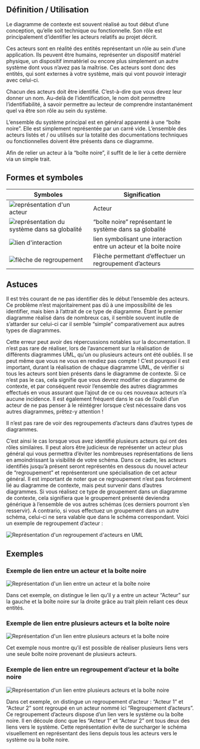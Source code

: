 ## Définition / Utilisation

Le diagramme de contexte est souvent réalisé au tout début d’une conception, qu’elle soit technique ou fonctionnelle. Son rôle est principalement d’identifier les acteurs relatifs au projet décrit.

Ces acteurs sont en réalité des entités représentant un rôle au sein d’une application. Ils peuvent être humains, représenter un dispositif matériel physique, un dispositif immatériel ou encore plus simplement un autre système dont vous n’avez pas la maîtrise. Ces acteurs sont donc des entités, qui sont externes à votre système, mais qui vont pouvoir interagir avec celui-ci.

Chacun des acteurs doit être identifié. C’est-à-dire que vous devez leur donner un nom. Au-delà de l’identification, le nom doit permettre l’identifiabilité, à savoir permettre au lecteur de comprendre instantanément quel va être son rôle au sein du système.

L’ensemble du système principal est en général apparenté à une “boîte noire”. Elle est simplement représentée par un carré vide. L’ensemble des acteurs listés et / ou utilisés sur la totalité des documentations techniques ou fonctionnelles doivent être présents dans ce diagramme.

Afin de relier un acteur à la “boîte noire”, il suffit de le lier à cette dernière via un simple trait.

## Formes et symboles


| Symboles | Signification |
| --- | --- |
| ![représentation d'un acteur](https://raw.githubusercontent.com/Microleadoff/content/master/lang/fr/courses/Ing%C3%A9nierie/Conception/UML/courses/0050%20-%20Diagramme%20de%20contexte/images/image6.png) | Acteur |
| ![représentation du système dans sa globalité](https://raw.githubusercontent.com/Microleadoff/content/master/lang/fr/courses/Ing%C3%A9nierie/Conception/UML/courses/0050%20-%20Diagramme%20de%20contexte/images/image2.png) | “boîte noire” représentant le système dans sa globalité |
| ![lien d'interaction](https://raw.githubusercontent.com/Microleadoff/content/master/lang/fr/courses/Ing%C3%A9nierie/Conception/UML/courses/0050%20-%20Diagramme%20de%20contexte/images/image7.png) | lien symbolisant une interaction entre un acteur et la boite noire |
| ![flèche de regroupement](https://raw.githubusercontent.com/Microleadoff/content/master/lang/fr/courses/Ing%C3%A9nierie/Conception/UML/courses/0050%20-%20Diagramme%20de%20contexte/images/image8.png) | Flèche permettant d’effectuer un regroupement d’acteurs |

## Astuces

Il est très courant de ne pas identifier dès le début l’ensemble des acteurs. Ce problème n’est majoritairement pas dû à une impossibilité de les identifier, mais bien à l’attrait de ce type de diagramme. Étant le premier diagramme réalisé dans de nombreux cas, il semble souvent inutile de s’attarder sur celui-ci car il semble “simple” comparativement aux autres types de diagrammes.

Cette erreur peut avoir des répercussions notables sur la documentation. Il n’est pas rare de réaliser, lors de l’avancement sur la réalisation de différents diagrammes UML, qu’un ou plusieurs acteurs ont été oubliés. Il se peut même que vous ne vous en rendiez pas compte ! C’est pourquoi il est important, durant la réalisation de chaque diagramme UML, de vérifier si tous les acteurs sont bien présents dans le diagramme de contexte. Si ce n’est pas le cas, cela signifie que vous devrez modifier ce diagramme de contexte, et par conséquent revoir l’ensemble des autres diagrammes effectués en vous assurant que l’ajout de ce ou ces nouveaux acteurs n’a aucune incidence. Il est également fréquent dans le cas de l’oubli d’un acteur de ne pas penser à le réintégrer lorsque c’est nécessaire dans vos autres diagrammes, prêtez-y attention !

Il n’est pas rare de voir des regroupements d’acteurs dans d’autres types de diagrammes.

C’est ainsi le cas lorsque vous avez identifié plusieurs acteurs qui ont des rôles similaires. Il peut alors être judicieux de représenter un acteur plus général qui vous permettra d’éviter les nombreuses représentations de liens en amoindrissant la visibilité de votre schéma. Dans ce cadre, les acteurs identifiés jusqu’à présent seront représentés en dessous du nouvel acteur de “regroupement” et représenteront une spécialisation de cet acteur général. Il est important de noter que ce regroupement n’est pas forcément lié au diagramme de contexte, mais peut survenir dans d’autres diagrammes. Si vous réalisez ce type de groupement dans un diagramme de contexte, cela signifiera que le groupement présenté deviendra générique à l’ensemble de vos autres schémas (ces derniers pourront s’en resservir). A contrario, si vous effectuez un groupement dans un autre schéma, celui-ci ne sera valable que dans le schéma correspondant. Voici un exemple de regroupement d’acteur :

![Représentation d'un regroupement d'acteurs en UML](https://raw.githubusercontent.com/Microleadoff/content/master/lang/fr/courses/Ing%C3%A9nierie/Conception/UML/courses/0050%20-%20Diagramme%20de%20contexte/images/image3.png)

## Exemples

### Exemple de lien entre un acteur et la boîte noire

![Représentation d'un lien entre un acteur et la boîte noire](https://raw.githubusercontent.com/Microleadoff/content/master/lang/fr/courses/Ing%C3%A9nierie/Conception/UML/courses/0050%20-%20Diagramme%20de%20contexte/images/image1.png)

Dans cet exemple, on distingue le lien qu’il y a entre un acteur “Acteur” sur la gauche et la boîte noire sur la droite grâce au trait plein reliant ces deux entités.

### Exemple de lien entre plusieurs acteurs et la boîte noire

![Représentation d'un lien entre plusieurs acteurs et la boîte noire](https://raw.githubusercontent.com/Microleadoff/content/master/lang/fr/courses/Ing%C3%A9nierie/Conception/UML/courses/0050%20-%20Diagramme%20de%20contexte/images/image4.png)

Cet exemple nous montre qu’il est possible de réaliser plusieurs liens vers une seule boîte noire provenant de plusieurs acteurs.

### Exemple de lien entre un regroupement d’acteur et la boîte noire

![Représentation d'un lien entre plusieurs acteurs et la boîte noire](https://raw.githubusercontent.com/Microleadoff/content/master/lang/fr/courses/Ing%C3%A9nierie/Conception/UML/courses/0050%20-%20Diagramme%20de%20contexte/images/image5.png)

Dans cet exemple, on distingue un regroupement d’acteur : “Acteur 1” et “Acteur 2” sont regroupé en un acteur nommé ici “Regroupement d’acteurs”. Ce regroupement d’acteurs dispose d’un lien vers le système ou la boîte noire. Il en découle donc que les “Acteur 1” et “Acteur 2” ont tous deux des liens vers le système. Cette représentation évite de surcharger le schéma visuellement en représentant des liens depuis tous les acteurs vers le système ou la boîte noire.
